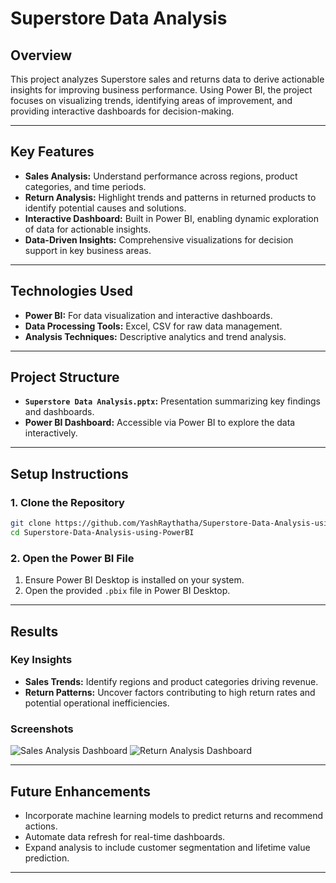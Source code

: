# **Superstore Data Analysis**

## **Overview**
This project analyzes Superstore sales and returns data to derive actionable insights for improving business performance. Using Power BI, the project focuses on visualizing trends, identifying areas of improvement, and providing interactive dashboards for decision-making.

---

## **Key Features**
- **Sales Analysis:** Understand performance across regions, product categories, and time periods.
- **Return Analysis:** Highlight trends and patterns in returned products to identify potential causes and solutions.
- **Interactive Dashboard:** Built in Power BI, enabling dynamic exploration of data for actionable insights.
- **Data-Driven Insights:** Comprehensive visualizations for decision support in key business areas.

---

## **Technologies Used**
- **Power BI:** For data visualization and interactive dashboards.
- **Data Processing Tools:** Excel, CSV for raw data management.
- **Analysis Techniques:** Descriptive analytics and trend analysis.

---

## **Project Structure**
- **`Superstore Data Analysis.pptx`:** Presentation summarizing key findings and dashboards.
- **Power BI Dashboard:** Accessible via Power BI to explore the data interactively.

---

## **Setup Instructions**

### **1. Clone the Repository**
```bash
git clone https://github.com/YashRaythatha/Superstore-Data-Analysis-using-PowerBI.git
cd Superstore-Data-Analysis-using-PowerBI
```

### **2. Open the Power BI File**
1. Ensure Power BI Desktop is installed on your system.
2. Open the provided `.pbix` file in Power BI Desktop.

---

## **Results**

### **Key Insights**
- **Sales Trends:** Identify regions and product categories driving revenue.
- **Return Patterns:** Uncover factors contributing to high return rates and potential operational inefficiencies.

### **Screenshots**
![Sales Analysis Dashboard](images/sales_dashboard.png)
![Return Analysis Dashboard](images/returns_dashboard.png)

---

## **Future Enhancements**
- Incorporate machine learning models to predict returns and recommend actions.
- Automate data refresh for real-time dashboards.
- Expand analysis to include customer segmentation and lifetime value prediction.

---
